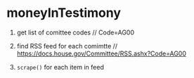 # moneyInTestimony

1. get list of comittee codes
// Code=AG00

2. find RSS feed for each comimtte
// https://docs.house.gov/Committee/RSS.ashx?Code=AG00

3. `scrape()` for each item in feed

